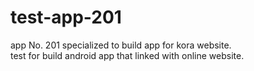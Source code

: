 # test-app-201
app No. 201 specialized to build app for kora website.  
test for build android app that linked with online website.
